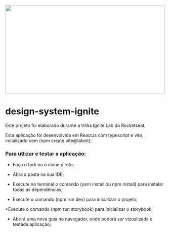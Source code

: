 
<div>
    <img src="[https://imgur.com/yUaFAld](https://www.google.com/imgres?imgurl=https%3A%2F%2Fe7.pngegg.com%2Fpngimages%2F829%2F901%2Fpng-clipart-programmer-personal-computer-employee-monitoring-employee-computer-computer-cartoon.png&imgrefurl=https%3A%2F%2Fwww.pngegg.com%2Fpt%2Fpng-ibbkz&tbnid=n9Si3gSHsd-JUM&vet=12ahUKEwis84r_gOb6AhVis5UCHVgQApQQMyhLegUIARCIAQ..i&docid=KzqIumFmpOBnBM&w=900&h=576&q=pessoa%20programando%20desenho&ved=2ahUKEwis84r_gOb6AhVis5UCHVgQApQQMyhLegUIARCIAQ)" height="280" width=100%/>
</div>

# design-system-ignite

Este projeto foi elaborado durante a trilha Ignite Lab da Rocketseat;

Esta aplicação foi desenvolvida em ReactJs com typescript e vite, incializado com (npm create vite@latest); 

### Para utlizar e testar a aplicação:

 * Faça o fork ou o clone direto;
  
 * Abra a pasta na sua IDE; 
  
 * Execute no terminal o comando (yarn install ou npm install) para instalar todas as dependências;
  
 * Execute o comando (npm run dev) para inicializar o projeto;
 
 *Execute o comando (npm run storybook) para inicializar o storybook;
  
 * Abrirá uma nova guia no navegador, onde poderá ser vizualizada e testada aplicação;
